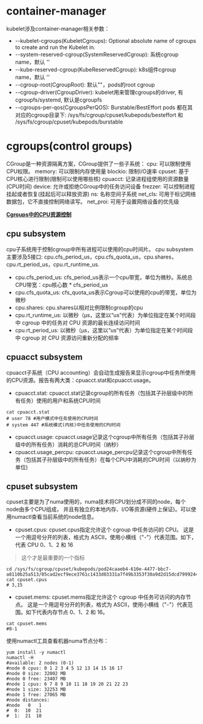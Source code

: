 

# container-manager

kubelet涉及container-manager相关参数：
* --kubelet-cgroups(KubeletCgroups): Optional absolute name of cgroups to create and run the Kubelet in.
* --system-reserved-cgroup(SystemReservedCgroup): 系统cgroup name，默认 ''
* --kube-reserved-cgroup(KubeReservedCgroup): k8s组件cgroup name，默认 ''
* --cgroup-root(CgroupRoot): 默认""，pods的root cgroup
* --cgroup-driver(CgroupDriver): kubelet用来管理cgroups的driver, 有cgroupfs/systemd, 默认是cgroupfs 
* --cgroups-per-qos(CgroupsPerQOS): Burstable/BestEffort pods 都在其对应的cgroup目录下: /sys/fs/cgroup/cpuset/kubepods/besteffort
和 /sys/fs/cgroup/cpuset/kubepods/burstable


# cgroups(control groups)
CGroup是一种资源隔离方案，CGroup提供了一些子系统：
cpu: 可以限制使用CPU权限。
memory: 可以限制内存使用量
blockio: 限制I/O速率
cpuset: 基于CPU核心进行限制(限制可以使用哪些核)
cpuacct: 记录进程组使用的资源数量(CPU时间)
device: 允许或拒绝CGroup中的任务访问设备
frezzer: 可以控制进程挂起或者恢复(挂起后可以释放资源)
ns: 名称空间子系统
net_cls: 可用于标记网络数据包，它不直接控制网络读写。
net_proi: 可用于设置网络设备的优先级


**[Cgroups中的CPU资源控制](https://mp.weixin.qq.com/s/O65oX2urY_zaADG22eg_Kw)**

## cpu subsystem
cpu子系统用于控制cgroup中所有进程可以使用的cpu时间片。
cpu subsystem主要涉及5接口: cpu.cfs_period_us，cpu.cfs_quota_us，cpu.shares，cpu.rt_period_us，cpu.rt_runtime_us.

* cpu.cfs_period_us: cfs_period_us表示一个cpu带宽，单位为微秒。系统总CPU带宽：cpu核心数 * cfs_period_us
* cpu.cfs_quota_us: cfs_quota_us表示Cgroup可以使用的cpu的带宽，单位为微秒
* cpu.shares: cpu.shares以相对比例限制cgroup的cpu
* cpu.rt_runtime_us: 以微秒（µs，这里以“us”代表）为单位指定在某个时间段中 cgroup 中的任务对 CPU 资源的最长连续访问时间
* cpu.rt_period_us: 以微秒（µs，这里以“us”代表）为单位指定在某个时间段中 cgroup 对 CPU 资源访问重新分配的频率

## cpuacct subsystem
cpuacct子系统（CPU accounting）会自动生成报告来显示cgroup中任务所使用的CPU资源。报告有两大类：cpuacct.stat和cpuacct.usage。

* cpuacct.stat: cpuacct.stat记录cgroup的所有任务（包括其子孙层级中的所有任务）使用的用户和系统CPU时间
```shell
cat cpuacct.stat
# user 78 #用户模式中任务使用的CPU时间
# system 447 #系统模式(内核)中任务使用的CPU时间
```

* cpuacct.usage: cpuacct.usage记录这个cgroup中所有任务（包括其子孙层级中的所有任务）消耗的总CPU时间（纳秒）
* cpuacct.usage_percpu: cpuacct.usage_percpu记录这个cgroup中所有任务（包括其子孙层级中的所有任务）在每个CPU中消耗的CPU时间（以纳秒为单位)

## cpuset subsystem
cpuset主要是为了numa使用的，numa技术将CPU划分成不同的node，每个node由多个CPU组成，
并且有独立的本地内存、I/O等资源(硬件上保证)。可以使用numactl查看当前系统的node信息。

* cpuset.cpus: cpuset.cpus指定允许这个 cgroup 中任务访问的 CPU。
  这是一个用逗号分开的列表，格式为 ASCII，使用小横线（"-"）代表范围。如下，代表 CPU 0、1、2 和 16
> 这个才是最重要的一个指标
```shell
cd /sys/fs/cgroup/cpuset/kubepods/pod24caaeb4-610e-4477-bbc7-a8110b25a513/05cad2ecf9ece3761c1433d03331a7f49b3353f30a9d2d15dcd7999244902d49
cat cpuset.cpus
# 3,15
```
* cpuset.mems: cpuset.mems指定允许这个 cgroup 中任务可访问的内存节点。
  这是一个用逗号分开的列表，格式为 ASCII，使用小横线（"-"）代表范围。如下代表内存节点 0、1、2 和 16。
```shell
cat cpuset.mems
#0-1
```

使用numactl工具查看机器numa节点分布：
```shell
yum install -y numactl
numactl -H
#available: 2 nodes (0-1)
#node 0 cpus: 0 1 2 3 4 5 12 13 14 15 16 17
#node 0 size: 32002 MB
#node 0 free: 23407 MB
#node 1 cpus: 6 7 8 9 10 11 18 19 20 21 22 23
#node 1 size: 32253 MB
#node 1 free: 27065 MB
#node distances:
#node   0   1
#  0:  10  21
#  1:  21  10
```
